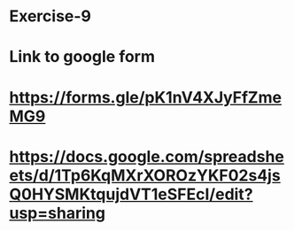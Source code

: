 # Exercise-9
# Link to google form
# https://forms.gle/pK1nV4XJyFfZmeMG9
# https://docs.google.com/spreadsheets/d/1Tp6KqMXrXOROzYKF02s4jsQ0HYSMKtqujdVT1eSFEcI/edit?usp=sharing
